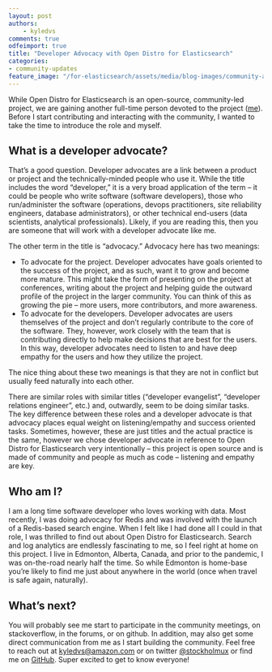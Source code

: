 ```yaml
---
layout: post
authors:
    - kyledvs
comments: true
odfeimport: true
title: "Developer Advocacy with Open Distro for Elasticsearch"
categories:
- community-updates
feature_image: "/for-elasticsearch/assets/media/blog-images/community-addition.png"
---
```


While Open Distro for Elasticsearch is an open-source, community-led project, we are gaining another full-time person devoted to the project ([me](http://www.linkedin.com/in/kyle-davis-search)). Before I start contributing and interacting with the community, I wanted to take the time to introduce the role and myself.

<!--more-->

## What is a developer advocate?

That’s a good question. Developer advocates are a link between a product or project and the technically-minded people who use it. While the title includes the word “developer,” it is a very broad application of the term – it could be people who write software (software developers), those who run/administer the software (operations, devops practitioners, site reliability engineers, database administrators), or other technical end-users (data scientists, analytical professionals). Likely, if you are reading this, then you are someone that will work with a developer advocate like me.

The other term in the title is “advocacy.” Advocacy here has two meanings: 

* To advocate for the project. Developer advocates have goals oriented to the success of the project, and as such, want it to grow and become more mature. This might take the form of presenting on the project at conferences, writing about the project and helping guide the outward profile of the project in the larger community. You can think of this as growing the pie – more users, more contributors, and more awareness.
* To advocate for the developers. Developer advocates are users themselves of the project and don’t regularly contribute to the core of the software. They, however, work closely with the team that is contributing directly to help make decisions that are best for the users. In this way, developer advocates need to listen to and have deep empathy for the users and how they utilize the project.

The nice thing about these two meanings is that they are not in conflict but usually feed naturally into each other.

There are similar roles with similar titles (“developer evangelist”, “developer relations engineer”, etc.) and, outwardly, seem to be doing similar tasks. The key difference between these roles and a developer advocate is that advocacy places equal weight on listening/empathy and success oriented tasks. Sometimes, however, these are just titles and the actual practice is the same, however we chose developer advocate in reference to Open Distro for Elasticsearch very intentionally – this project is open source and is made of community and people as much as code – listening and empathy are key.

## Who am I?

I am a long time software developer who loves working with data. Most recently, I was doing advocacy for Redis and was involved with the launch of a Redis-based search engine. When I felt like I had done all I could in that role, I was thrilled to find out about Open Distro for Elasticsearch. Search and log analytics are endlessly fascinating to me, so I feel right at home on this project. I live in Edmonton, Alberta, Canada, and prior to the pandemic, I was on-the-road nearly half the time. So while Edmonton is home-base you’re likely to find me just about anywhere in the world (once when travel is safe again, naturally).

## What’s next?

You will probably see me start to participate in the community meetings, on stackoverflow, in the forums, or on github. In addition, may also get some direct communication from me as I start building the community. Feel free to reach out at [kyledvs@amazon.com](mailto:kyledvs@amazon.com) or on twitter [@stockholmux](https://twitter.com/stockholmux) or find me on [GitHub](https://github.com/stockholmux). Super excited to get to know everyone!